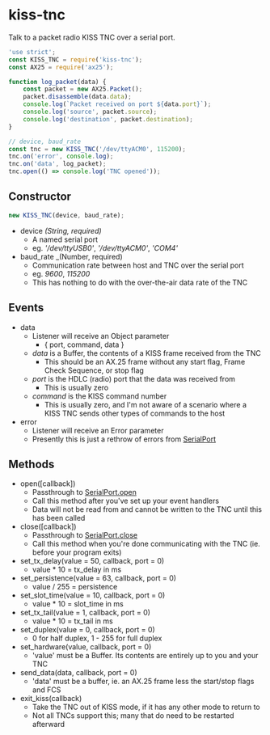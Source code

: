 # kiss-tnc
Talk to a packet radio KISS TNC over a serial port.

```js
'use strict';
const KISS_TNC = require('kiss-tnc');
const AX25 = require('ax25');

function log_packet(data) {
    const packet = new AX25.Packet();
    packet.disassemble(data.data);
    console.log(`Packet received on port ${data.port}`);
    console.log('source', packet.source);
    console.log('destination', packet.destination);
}

// device, baud_rate
const tnc = new KISS_TNC('/dev/ttyACM0', 115200);
tnc.on('error', console.log);
tnc.on('data', log_packet);
tnc.open(() => console.log('TNC opened'));

```

## Constructor

```js
new KISS_TNC(device, baud_rate);
```

* device _(String, required)_
    * A named serial port
    * eg. _'/dev/ttyUSB0'_, _'/dev/ttyACM0'_, _'COM4'_
* baud_rate _(Number, required)
    * Communication rate between host and TNC over the serial port
    * eg. _9600_, _115200_
    * This has nothing to do with the over-the-air data rate of the TNC

## Events

* data
    * Listener will receive an Object parameter
        * { port, command, data }
    * _data_ is a Buffer, the contents of a KISS frame received from the TNC
        * This should be an AX.25 frame without any start flag, Frame Check Sequence, or stop flag
    * _port_ is the HDLC (radio) port that the data was received from
        * This is usually zero
    * _command_ is the KISS command number
        * This is usually zero, and I'm not aware of a scenario where a KISS TNC sends other types of commands to the host
* error
    * Listener will receive an Error parameter
    * Presently this is just a rethrow of errors from [SerialPort](https://www.npmjs.com/package/serialport)


## Methods

* open([callback])
    * Passthrough to [SerialPort.open](https://www.npmjs.com/package/serialport#module_serialport--SerialPort+open)
    * Call this method after you've set up your event handlers
    * Data will not be read from and cannot be written to the TNC until this has been called
* close([callback])
    * Passthrough to [SerialPort.close](https://www.npmjs.com/package/serialport#module_serialport--SerialPort+close)
    * Call this method when you're done communicating with the TNC (ie. before your program exits)
* set_tx_delay(value = 50, callback, port = 0)
    * value * 10 = tx_delay in ms
* set_persistence(value = 63, callback, port = 0)
    * value / 255 = persistence
* set_slot_time(value = 10, callback, port = 0)
    * value * 10 = slot_time in ms
* set_tx_tail(value = 1, callback, port = 0)
    * value * 10 = tx_tail in ms
* set_duplex(value = 0, callback, port = 0)
    * 0 for half duplex, 1 - 255 for full duplex
* set_hardware(value, callback, port = 0)
    * 'value' must be a Buffer. Its contents are entirely up to you and your TNC
* send_data(data, callback, port = 0)
    * 'data' must be a buffer, ie. an AX.25 frame less the start/stop flags and FCS
* exit_kiss(callback)
    * Take the TNC out of KISS mode, if it has any other mode to return to
    * Not all TNCs support this; many that do need to be restarted afterward
